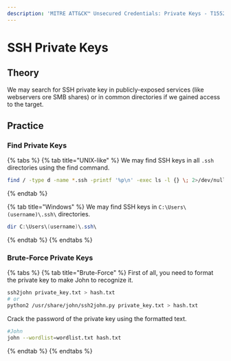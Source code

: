 ```yaml
---
description: 'MITRE ATT&CK™ Unsecured Credentials: Private Keys - T1552.004'
---
```


# SSH Private Keys

## Theory

We may search for SSH private key in publicly-exposed services (like webservers ore SMB shares) or in common directories if we gained access to the target.&#x20;

## Practice

### Find Private Keys

{% tabs %}
{% tab title="UNIX-like" %}
We may find SSH keys in all `.ssh` directories using the find command.

```bash
find / -type d -name *.ssh -printf '%p\n' -exec ls -l {} \; 2>/dev/null
```
{% endtab %}

{% tab title="Windows" %}
We may find SSH keys in `C:\Users\(username)\.ssh\` directories.

```powershell
dir C:\Users\(username)\.ssh\
```
{% endtab %}
{% endtabs %}

### Brute-Force Private Keys

{% tabs %}
{% tab title="Brute-Force" %}
First of all, you need to format the private key to make John to recognize it.

```bash
ssh2john private_key.txt > hash.txt
# or
python2 /usr/share/john/ssh2john.py private_key.txt > hash.txt
```

Crack the password of the private key using the formatted text.

```bash
#John
john --wordlist=wordlist.txt hash.txt
```
{% endtab %}
{% endtabs %}
